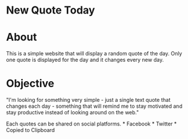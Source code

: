 # New Quote Today

# About 
This is a simple website that will display a random quote of the day.
Only one quote is displayed for the day and it changes every new day.

# Objective
"I'm looking for something very simple - just a single text quote that changes each day - something that will remind me to stay motivated and stay productive instead of looking around on the web."

Each quotes can be shared on social platforms.
    * Facebook
    * Twitter
    * Copied to Clipboard
